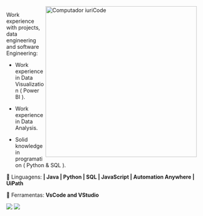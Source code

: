 <img src="https://raw.githubusercontent.com/MicaelliMedeiros/micaellimedeiros/master/image/computer-illustration.png" min-width="400px" max-width="400px" width="400px" align="right" alt="Computador iuriCode">

<p align="left"> 
  Work experience with projects, data engineering and software Engineering:

- Work experience in Data Visualization ( Power BI ).

- Work experience in Data Analysis.

- Solid knowledge in programation ( Python & SQL ).

</p>

<p align="left">
  🦄 Linguagens: <strong>| Java | Python | SQL | JavaScript | Automation Anywhere | UiPath</strong>
</p>

<p align="left">
  💼 Ferramentas: <strong>VsCode and VStudio</strong>
</p>

  <a href="#" alt="Linkedin">
  <img src="https://img.shields.io/badge/-Linkedin-0e76a8?style=flat-square&logo=Linkedin&logoColor=white&link=https://www.linkedin.com/in/pedro-sampaio-06818923a/" /></a>


  <a href="#" alt="Instagram">
  <img src="https://img.shields.io/badge/-Instagram-DF0174?style=flat-square&labelColor=DF0174&logo=instagram&logoColor=white&link=https://www.instagram.com/pedro_fsampaio//"/></a>
</p>
